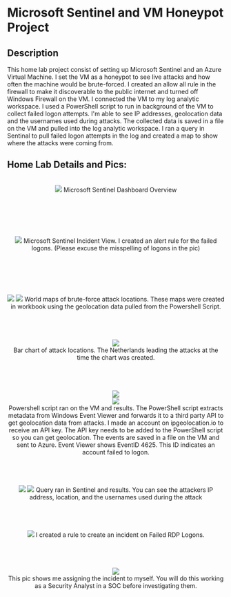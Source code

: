<h1>Microsoft Sentinel and VM Honeypot Project</h1>

 

<h2>Description</h2>
This home lab project consist of setting up Microsoft Sentinel and an Azure Virtual Machine. I set the VM as a honeypot to see live attacks and how often the machine would be brute-forced. I created an allow all rule in the firewall to make it discoverable to the public internet and turned off Windows Firewall on the VM. I connected the VM to my log analytic workspace. I used a PowerShell script to run in background of the VM to collect failed logon attempts. I'm able to see IP addresses, geolocation data and the usernames used during attacks. The collected data is saved in a file on the VM and pulled into the log analytic workspace. I ran a query in Sentinal to pull failed logon attempts in the log and created a map to show where the attacks were coming from.
<br />



<h2>Home Lab Details and Pics:</h2>

<p align="center">
<br/>
<img src="https://i.imgur.com/bWHYL2V.png" <br />
Microsoft Sentinel Dashboard Overview
<br />
<br />
<br />
<br />
<br />
<p align="center">
<br/>
<img src="https://i.imgur.com/M0qef5j.png" <br />
Microsoft Sentinel Incident View. I created an alert rule for the failed logons. (Please excuse the misspelling of logons in the pic) 
<br />
<br />
<br />
<br />
<br />
<p align="center">
<br/>
<img src="https://i.imgur.com/vvzyLEb.png" <br />
<img src="https://i.imgur.com/V5DYu9C.png" <br />
World maps of brute-force attack locations. These maps were created in workbook using the geolocation data pulled from the Powershell Script. 
<br />
<br />
<br />
<br />
<br />
<img src="https://i.imgur.com/sgM3HeJ.png" <br />
<br />
Bar chart of attack locations. The Netherlands leading the attacks at the time the chart was created. <bf />
<br />
<br />
<br />
<br />
<br />
<img src="https://i.imgur.com/C7xlB9i.png"
<br />
<br />
<img src="https://i.imgur.com/7xUyjNt.png" <br />
<br />
Powershell script ran on the VM and results. The PowerShell script extracts metadata from Windows Event Viewer and forwards it to a third party API to get geolocation data from attacks. I made an account on ipgeolocation.io to receive an API key. The API key needs to be added to the PowerShell script so you can get geolocation. The events are saved in a file on the VM and sent to Azure. Event Viewer shows EventID 4625. This ID indicates an account failed to logon.
<br />
<br />
<br />
<br />
<br />
<img src="https://i.imgur.com/OqlKLR1.png" <br />
<img src="https://i.imgur.com/5WAke6O.png" <br />
Query ran in Sentinel and results. You can see the attackers IP address, location, and the usernames used during the attack
<br />
<br />
<br />
<br />
<br />
<img src="https://i.imgur.com/el7m89z.png" <br />
I created a rule to create an incident on Failed RDP Logons.
<br />
<br />
<br />
<br />
<br />
<img src="https://i.imgur.com/PqoHVGW.png" <br />
<br />
This pic shows me assigning the incident to myself. You will do this working as a Security Analyst in a SOC before investigating them.
<br />
<br />

